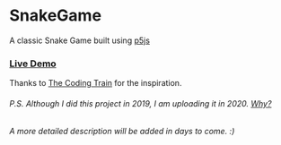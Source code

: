 # SnakeGame
A classic Snake Game built using [p5js](https://p5js.org/ "p5js Homepage")
### [Live Demo](https://editor.p5js.org/Aabishkar/present/L8d_kJVI)

Thanks to [The Coding Train](https://www.youtube.com/user/shiffman) for the inspiration.  
###### P.S. Although I did this project in 2019, I am uploading it in 2020. [Why?](http://aryalaabishkar.com.np/why-open-source-it-now/)
###### A more detailed description will be added in days to come. :)

